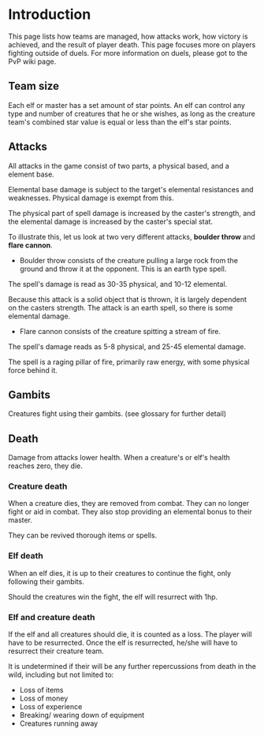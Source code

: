 # Introduction #

This page lists how teams are managed, how attacks work, how victory is achieved, and the result of player death.  This page focuses more on players fighting outside of duels.  For more information on duels, please got to the PvP wiki page.


## Team size ##

Each elf or master has a set amount of star points. An elf can control any type and number of creatures that he or she wishes, as long as the creature team's combined star value is equal or less than the elf's star points.

## Attacks ##

All attacks in the game consist of two parts, a physical based, and a element base.

Elemental base damage is subject to the target's elemental resistances and weaknesses.  Physical damage is exempt from this.

The physical part of spell damage is increased by the caster's strength, and the elemental damage is increased by the caster's special stat.

To illustrate this, let us look at two very different attacks, **boulder throw** and **flare cannon**.

  * Boulder throw consists of the creature pulling a large rock from the ground and throw it at the opponent.  This is an earth type spell.

The spell's damage is read as 30-35 physical, and 10-12 elemental.

Because this attack is a solid object that is thrown, it is largely dependent on the casters strength.  The attack is an earth spell, so there is some elemental damage.

  * Flare cannon consists of the creature spitting a stream of fire.

The spell's damage reads as 5-8 physical, and 25-45 elemental damage.

The spell is a raging pillar of fire, primarily raw energy, with some physical force behind it.

## Gambits ##

Creatures fight using their gambits.  (see glossary for further detail)

## Death ##

Damage from attacks lower health.  When a creature's or elf's health reaches zero, they die.

### Creature death ###

When a creature dies, they are removed from combat.  They can no longer fight or aid in combat.  They also stop providing an elemental bonus to their master.

They can be revived thorough items or spells.

### Elf death ###

When an elf dies, it is up to their creatures to continue the fight, only following their gambits.

Should the creatures win the fight, the elf will resurrect with 1hp.

### Elf and creature death ###

If the elf and all creatures should die, it is counted as a loss.  The player will have to be resurrected.  Once the elf is resurrected, he/she will have to resurrect their creature team.

It is undetermined if their will be any further repercussions from death in the wild, including but not limited to:
  * Loss of items
  * Loss of money
  * Loss of experience
  * Breaking/ wearing down of equipment
  * Creatures running away